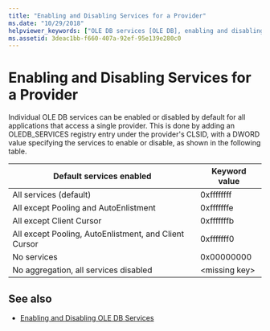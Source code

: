 ```yaml
---
title: "Enabling and Disabling Services for a Provider"
ms.date: "10/29/2018"
helpviewer_keywords: ["OLE DB services [OLE DB], enabling and disabling", "service providers [OLE DB]"]
ms.assetid: 3deac1bb-f660-407a-92ef-95e139e280c0
---
```

# Enabling and Disabling Services for a Provider

Individual OLE DB services can be enabled or disabled by default for all applications that access a single provider. This is done by adding an OLEDB_SERVICES registry entry under the provider's CLSID, with a DWORD value specifying the services to enable or disable, as shown in the following table.

|Default services enabled|Keyword value|
|------------------------------|-------------------|
|All services (default)|0xffffffff|
|All except Pooling and AutoEnlistment|0xfffffffe|
|All except Client Cursor|0xfffffffb|
|All except Pooling, AutoEnlistment, and Client Cursor|0xfffffff0|
|No services|0x00000000|
|No aggregation, all services disabled|\<missing key>|

## See also

- [Enabling and Disabling OLE DB Services](../../data/oledb/enabling-and-disabling-ole-db-services.md)
